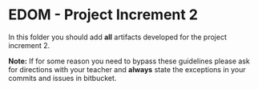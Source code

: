 # EDOM - Project Increment 2


In this folder you should add **all** artifacts developed for the project increment 2.

**Note:** If for some reason you need to bypass these guidelines please ask for directions with your teacher and **always** state the exceptions in your commits and issues in bitbucket.
